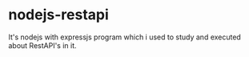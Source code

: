 # nodejs-restapi
It's nodejs with expressjs program which i used to study and executed about RestAPI's in it.
